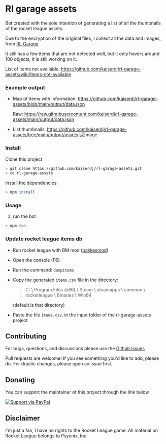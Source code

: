 # Rl garage assets
Bot created with the sole intention of generating a list of all the thumbnails of the rocket league assets.

Due to the encryption of the original files, I collect all the data and images, from [RL Garage](https://rocket-league.com/items)

It still has a few items that are not detected well, but it only hovers around 100 objects, it is still working on it.

List of items not available: https://github.com/kaiserdj/rl-garage-assets/wiki/Items-not-available

### Example output

 - Map of items with information: https://github.com/kaiserdj/rl-garage-assets/blob/main/output/data.json
	 
   Raw: https://raw.githubusercontent.com/kaiserdj/rl-garage-assets/main/output/data.json
 - List thumbnails: https://github.com/kaiserdj/rl-garage-assets/tree/main/output/assets
 ![image](https://user-images.githubusercontent.com/5487950/99161112-f20de180-26ee-11eb-8512-34c6413bf5a7.png)

### Install
Clone this project

```bash
> git clone https://github.com/kaiserdj/rl-garage-assets.git
> cd rl-garage-assets
```

Install the dependencies:

```bash
> npm install
```

### Usage
1. run the bot

```bash
> npm run
```

### Update rocket league items db

- Run rocket league with BM mod ([bakkesmod](https://www.bakkesmod.com/))
- Open the console (F6)
- Run the command: `dumpitems` 
- Copy the generated `items.csv` file in the directory:
	> C: \ Program Files (x86) \ Steam \ steamapps \ common \ rocketleague \ Binaries \ Win64
	
	(default is that directory)
- Paste the file `items.csv`, in the input folder of the rl-garage-assets project

## Contributing

For bugs, questions, and discussions please use the [Github Issues](https://github.com/kaiserdj/rl-garage-assets/issues)

Pull requests are welcome! If you see something you'd like to add, please do. For drastic changes, please open an issue first.

## Donating

You can support the maintainer of this project through the link below

[![Support via PayPal](https://cdn.rawgit.com/twolfson/paypal-github-button/1.0.0/dist/button.svg)](https://www.paypal.me/kaiserdj/)

## Disclaimer

I'm just a fan, I have no rights to the Rocket League game.
All material on Rocket League belongs to Psyonix, Inc.
